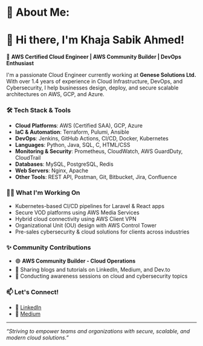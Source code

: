 # 💫 About Me:
# 👋 Hi there, I'm Khaja Sabik Ahmed!

🚀 **AWS Certified Cloud Engineer | AWS Community Builder | DevOps Enthusiast**

I'm a passionate Cloud Engineer currently working at **Genese Solutions Ltd.** With over 1.4 years of experience in Cloud Infrastructure, DevOps, and Cybersecurity, I help businesses design, deploy, and secure scalable architectures on AWS, GCP, and Azure.

### 🛠️ Tech Stack & Tools
- **Cloud Platforms**: AWS (Certified SAA), GCP, Azure
- **IaC & Automation**: Terraform, Pulumi, Ansible
- **DevOps**: Jenkins, GitHub Actions, CI/CD, Docker, Kubernetes
- **Languages**: Python, Java, SQL, C, HTML/CSS
- **Monitoring & Security**: Prometheus, CloudWatch, AWS GuardDuty, CloudTrail
- **Databases**: MySQL, PostgreSQL, Redis
- **Web Servers**: Nginx, Apache
- **Other Tools**: REST API, Postman, Git, Bitbucket, Jira, Confluence

### 👨‍💻 What I'm Working On
- Kubernetes-based CI/CD pipelines for Laravel & React apps  
- Secure VOD platforms using AWS Media Services  
- Hybrid cloud connectivity using AWS Client VPN  
- Organizational Unit (OU) design with AWS Control Tower  
- Pre-sales cybersecurity & cloud solutions for clients across industries

### ✨ Community Contributions
- 🟣 **AWS Community Builder - Cloud Operations**
- 📝 Sharing blogs and tutorials on LinkedIn, Medium, and Dev.to
- 🎤 Conducting awareness sessions on cloud and cybersecurity topics

### 📫 Let's Connect!
- 🔗 [LinkedIn](https://www.linkedin.com/in/khajasabik/)
- 📝 [Medium](https://medium.com/@khajasabik)


---

_“Striving to empower teams and organizations with secure, scalable, and modern cloud solutions.”_

